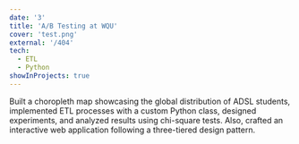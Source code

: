 ```yaml
---
date: '3'
title: 'A/B Testing at WQU'
cover: 'test.png'
external: '/404'
tech:
  - ETL
  - Python
showInProjects: true
---
```


Built a choropleth map showcasing the global distribution of ADSL students, implemented ETL processes with a custom Python class, designed experiments, and analyzed results using chi-square tests. Also, crafted an interactive web application following a three-tiered design pattern.

